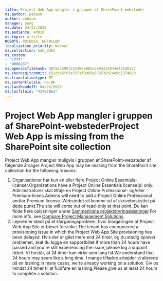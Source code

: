 ```yaml
---
title: Project Web App mangler i gruppen af SharePoint-websteder
ms.author: pebaum
author: pebaum
manager: pamg
ms.date: 04/21/2020
ms.audience: Admin
ms.topic: article
ROBOTS: NOINDEX, NOFOLLOW
localization_priority: Normal
ms.collection: Adm_O365
ms.custom:
- "1777"
- "9000207"
ms.openlocfilehash: 38f8a5590f215494e805cde04326944ef15d0127
ms.sourcegitcommit: 631cbb5f03e5371f0995e976536d24e9d13746c3
ms.translationtype: MT
ms.contentlocale: da-DK
ms.lasthandoff: 04/22/2020
ms.locfileid: "43767963"
---
```

# <a name="project-web-app-is-missing-from-the-sharepoint-site-collection"></a><span data-ttu-id="e0694-102">Project Web App mangler i gruppen af SharePoint-websteder</span><span class="sxs-lookup"><span data-stu-id="e0694-102">Project Web App is missing from the SharePoint site collection</span></span>

<span data-ttu-id="e0694-103">Project Web App mangler muligvis i gruppen af SharePoint-websteder af følgende årsager:</span><span class="sxs-lookup"><span data-stu-id="e0694-103">Project Web App may be missing from the SharePoint site collection for the following reasons:</span></span>

1. <span data-ttu-id="e0694-104">Organisationer har kun en eller flere Project Online Essentials-licenser.</span><span class="sxs-lookup"><span data-stu-id="e0694-104">Organizations have a Project Online Essentials license(s) only.</span></span> <span data-ttu-id="e0694-105">Administratorer skal tilføje en Project Online Professional- og/eller Premium-licens.</span><span class="sxs-lookup"><span data-stu-id="e0694-105">Admins will need to add a Project Online Professional and/or Premium license.</span></span> <span data-ttu-id="e0694-106">Webstedet vil komme ud af skrivebeskyttet på dette punkt.</span><span class="sxs-lookup"><span data-stu-id="e0694-106">The site will come out of read-only at that point.</span></span> <span data-ttu-id="e0694-107">Du kan finde flere oplysninger under [Sammenligne projektstyringsløsninger](https://products.office.com/project/compare-microsoft-project-management-software?tab=1).</span><span class="sxs-lookup"><span data-stu-id="e0694-107">For more info, see [Compare Project Management Solutions](https://products.office.com/project/compare-microsoft-project-management-software?tab=1).</span></span>
2. <span data-ttu-id="e0694-108">Lejeren er stødt på et klargøringsproblem, hvor klargøringen af Project Web App Site er blevet forsinket.</span><span class="sxs-lookup"><span data-stu-id="e0694-108">The tenant has encountered a provisioning issue in which the Project Web App Site provisioning has been delayed.</span></span> <span data-ttu-id="e0694-109">Hvis der er gået mere end 24 timer, og du stadig oplever problemet, skal du logge en supportbillet.</span><span class="sxs-lookup"><span data-stu-id="e0694-109">If more than 24 hours have passed and you're still experiencing the issue, please log a support ticket.</span></span> <span data-ttu-id="e0694-110">Vi forstår, at 24 timer kan virke som lang tid.</span><span class="sxs-lookup"><span data-stu-id="e0694-110">We understand that 24 hours may seem like a long time.</span></span> <span data-ttu-id="e0694-111">I mange tilfælde arbejder vi allerede på en løsning.</span><span class="sxs-lookup"><span data-stu-id="e0694-111">In many cases, we're already working on a solution.</span></span> <span data-ttu-id="e0694-112">Giv os mindst 24 timer til at fuldføre en løsning.</span><span class="sxs-lookup"><span data-stu-id="e0694-112">Please give us at least 24 hours to complete a solution.</span></span>
